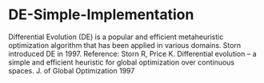 # DE-Simple-Implementation

Differential Evolution (DE) is a popular and efficient metaheuristic optimization algorithm that has been applied in various domains. Storn introduced DE in 1997.
Reference: Storn R, Price K. Differential evolution – a simple and efficient heuristic for global optimization over continuous spaces. J. of Global Optimization 1997
